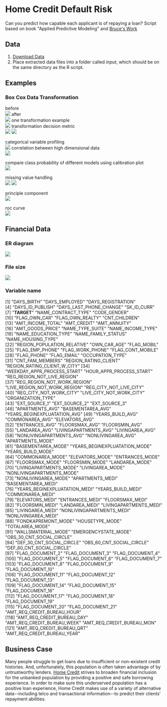 # Home Credit Default Risk
Can you predict how capable each applicant is of repaying a loan? Script based on book "Applied Predictive Modeling" and [Bruce's Work](https://inclass.kaggle.com/moizzz/applied-predictive-modelling-brief-overview)

## Data
1. [Download Data](https://www.kaggle.com/c/home-credit-default-risk/data)
2. Place extracted data files into a folder called *input*, which should be on the same directory as the R script.

## Examples<br/>
### Box Cox Data Transformation<br/>
before<br/>
![](img/box_cox_before.png)
after<br/>
![](img/box_cox_after.png)
one transformation example<br/>
![](img/box_cox_before_after_amt_annuity.png)
transformation decision metric<br/>
![](img/box_cox_lambda.png)
![](img/box_cox_variable_selection.png)

categorical variable profiling<br/>
![](img/categorical_variable_profiling.png)
correlation between high dimensional data<br/>
![](img/correlation_plot.png)

compare class probability of different models using calibration plot<br/>
![](img/calibration%20plot.png)

missing value handling<br/>
![](img/mv_original.png)
![](img/mv_replaced.png)

principle component<br/>
![](img/pca.png)

roc curve<br/>
![](img/roc.png)

## Financial Data<br/>
### ER diagram
![](img/home_credit_default_data_description.png)

### File size
![](img/data_size.png)

### Variable name
  [1] "DAYS_BIRTH"                   "DAYS_EMPLOYED"                "DAYS_REGISTRATION"           
  [4] "DAYS_ID_PUBLISH"              "DAYS_LAST_PHONE_CHANGE"       "SK_ID_CURR"                  
  [7] "**TARGET**"                       "NAME_CONTRACT_TYPE"           "CODE_GENDER"                 
  [10] "FLAG_OWN_CAR"                 "FLAG_OWN_REALTY"              "CNT_CHILDREN"                
  [13] "AMT_INCOME_TOTAL"             "AMT_CREDIT"                   "AMT_ANNUITY"                 
  [16] "AMT_GOODS_PRICE"              "NAME_TYPE_SUITE"              "NAME_INCOME_TYPE"            
  [19] "NAME_EDUCATION_TYPE"          "NAME_FAMILY_STATUS"           "NAME_HOUSING_TYPE"           
  [22] "REGION_POPULATION_RELATIVE"   "OWN_CAR_AGE"                  "FLAG_MOBIL"                  
  [25] "FLAG_EMP_PHONE"               "FLAG_WORK_PHONE"              "FLAG_CONT_MOBILE"            
 [28] "FLAG_PHONE"                   "FLAG_EMAIL"                   "OCCUPATION_TYPE"             
 [31] "CNT_FAM_MEMBERS"              "REGION_RATING_CLIENT"         "REGION_RATING_CLIENT_W_CITY" 
 [34] "WEEKDAY_APPR_PROCESS_START"   "HOUR_APPR_PROCESS_START"      "REG_REGION_NOT_LIVE_REGION"  
 [37] "REG_REGION_NOT_WORK_REGION"   "LIVE_REGION_NOT_WORK_REGION"  "REG_CITY_NOT_LIVE_CITY"      
 [40] "REG_CITY_NOT_WORK_CITY"       "LIVE_CITY_NOT_WORK_CITY"      "ORGANIZATION_TYPE"           
 [43] "EXT_SOURCE_1"                 "EXT_SOURCE_2"                 "EXT_SOURCE_3"                
 [46] "APARTMENTS_AVG"               "BASEMENTAREA_AVG"             "YEARS_BEGINEXPLUATATION_AVG" 
 [49] "YEARS_BUILD_AVG"              "COMMONAREA_AVG"               "ELEVATORS_AVG"               
 [52] "ENTRANCES_AVG"                "FLOORSMAX_AVG"                "FLOORSMIN_AVG"               
 [55] "LANDAREA_AVG"                 "LIVINGAPARTMENTS_AVG"         "LIVINGAREA_AVG"              
 [58] "NONLIVINGAPARTMENTS_AVG"      "NONLIVINGAREA_AVG"            "APARTMENTS_MODE"             
 [61] "BASEMENTAREA_MODE"            "YEARS_BEGINEXPLUATATION_MODE" "YEARS_BUILD_MODE"            
 [64] "COMMONAREA_MODE"              "ELEVATORS_MODE"               "ENTRANCES_MODE"              
 [67] "FLOORSMAX_MODE"               "FLOORSMIN_MODE"               "LANDAREA_MODE"               
 [70] "LIVINGAPARTMENTS_MODE"        "LIVINGAREA_MODE"              "NONLIVINGAPARTMENTS_MODE"    
 [73] "NONLIVINGAREA_MODE"           "APARTMENTS_MEDI"              "BASEMENTAREA_MEDI"           
 [76] "YEARS_BEGINEXPLUATATION_MEDI" "YEARS_BUILD_MEDI"             "COMMONAREA_MEDI"             
 [79] "ELEVATORS_MEDI"               "ENTRANCES_MEDI"               "FLOORSMAX_MEDI"              
 [82] "FLOORSMIN_MEDI"               "LANDAREA_MEDI"                "LIVINGAPARTMENTS_MEDI"       
 [85] "LIVINGAREA_MEDI"              "NONLIVINGAPARTMENTS_MEDI"     "NONLIVINGAREA_MEDI"          
 [88] "FONDKAPREMONT_MODE"           "HOUSETYPE_MODE"               "TOTALAREA_MODE"              
 [91] "WALLSMATERIAL_MODE"           "EMERGENCYSTATE_MODE"          "OBS_30_CNT_SOCIAL_CIRCLE"    
 [94] "DEF_30_CNT_SOCIAL_CIRCLE"     "OBS_60_CNT_SOCIAL_CIRCLE"     "DEF_60_CNT_SOCIAL_CIRCLE"    
 [97] "FLAG_DOCUMENT_2"              "FLAG_DOCUMENT_3"              "FLAG_DOCUMENT_4"             
[100] "FLAG_DOCUMENT_5"              "FLAG_DOCUMENT_6"              "FLAG_DOCUMENT_7"             
[103] "FLAG_DOCUMENT_8"              "FLAG_DOCUMENT_9"              "FLAG_DOCUMENT_10"            
[106] "FLAG_DOCUMENT_11"             "FLAG_DOCUMENT_12"             "FLAG_DOCUMENT_13"            
[109] "FLAG_DOCUMENT_14"             "FLAG_DOCUMENT_15"             "FLAG_DOCUMENT_16"            
[112] "FLAG_DOCUMENT_17"             "FLAG_DOCUMENT_18"             "FLAG_DOCUMENT_19"            
[115] "FLAG_DOCUMENT_20"             "FLAG_DOCUMENT_21"             "AMT_REQ_CREDIT_BUREAU_HOUR"  
[118] "AMT_REQ_CREDIT_BUREAU_DAY"    "AMT_REQ_CREDIT_BUREAU_WEEK"   "AMT_REQ_CREDIT_BUREAU_MON"   
[121] "AMT_REQ_CREDIT_BUREAU_QRT"    "AMT_REQ_CREDIT_BUREAU_YEAR"  

## Business Case<br/>
  Many people struggle to get loans due to insufficient or non-existent credit histories. And, unfortunately, this population is often taken advantage of by untrustworthy lenders.
  [Home Credit](http://www.homecredit.net/) strives to broaden financial inclusion for the unbanked population by providing a positive and safe borrowing experience. In order to make sure this underserved population has a positive loan experience, Home Credit makes use of a variety of alternative data--including telco and transactional information--to predict their clients' repayment abilities.
  
